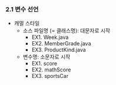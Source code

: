 ### 2.1 변수 선언

- 캐멀 스타일
  - 소스 파일명 (= 클래스명): 대문자로 시작
    - EX1. Week.java
    - EX2. MemberGrade.java
    - EX3. ProductKind.java
  - 변수명: 소문자로 시작
    - EX1. score
    - EX2. mathScore
    - EX3. sportsCar
